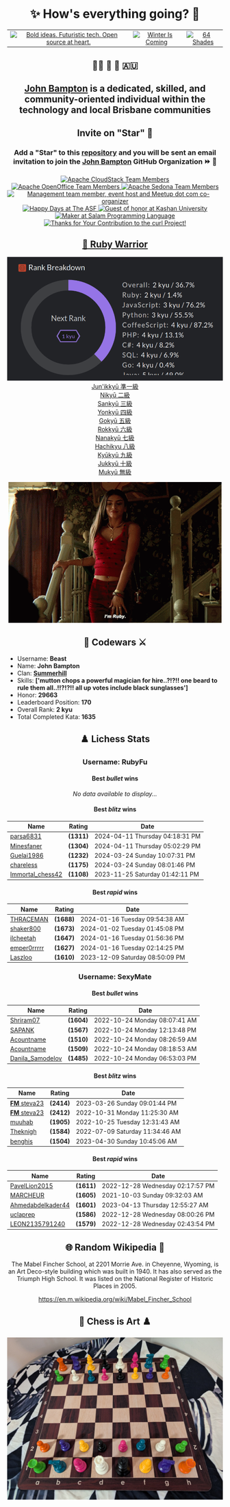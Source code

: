 <!-- start-data -->
<div align="center"><h1>✨ How's everything going? 👋</h1></div>

<div align="center">
  <table>
    <tr>
      <td align="center">
        <a href="https://github.com/fuchsia-agency">
          <img src="https://avatars.githubusercontent.com/u/32108161?s=200&v=4" width="150" alt="Bold ideas. Futuristic tech. Open source at heart." title="Bold ideas. Futuristic tech. Open source at heart.">
        </a>
      </td>
      <td align="center">
        <a href="https://github.com/john-bampton">
          <img src="https://avatars.githubusercontent.com/u/23456618?s=200&v=4" width="150" alt="Winter Is Coming" title="Winter Is Coming">
        </a>
      </td>
      <td align="center">
        <a href="https://github.com/64-shades">
          <img src="https://avatars.githubusercontent.com/u/85593293?s=200&v=4" width="150" alt="64 Shades" title="64 Shades">
        </a>
      </td>
    </tr>
  </table>
</div>

<div align="center">
  <h2>👨‍🔬 🏩 💾 🇦🇺</h2>
  <h2><a href="https://github.com/john-bampton">John Bampton</a> is a dedicated, skilled, and community-oriented individual within the technology and local Brisbane communities</h2>
</div>

<div align="center">
  <h2>Invite on "Star" 🌠</h2>
  <h3>Add a "Star" to this <a href="https://github.com/john-bampton/.github">repository</a> and you will be sent an email invitation to join the <a href="https://github.com/john-bampton">John Bampton</a> GitHub Organization ⏩ 🏦</h3>
</div>

<div align="center">
  <a href="https://cloudstack.apache.org/who">
    <img src="./projects/apache-cloudstack.png"
      alt="Apache CloudStack Team Members"
      title="Apache CloudStack Team Members">
  </a>
  <a href="https://people.apache.org/phonebook.html?unix=openoffice">
    <img src="./projects/apache-openoffice.png"
      alt="Apache OpenOffice Team Members"
      title="Apache OpenOffice Team Members">
  </a>
  <a href="https://sedona.apache.org/latest-snapshot/community/contributor/">
    <img src="./projects/apache-sedona.png"
      alt="Apache Sedona Team Members"
      title="Apache Sedona Team Members">
  </a>
  <a href="https://github.com/brisbanesocialchess">
    <img src="https://avatars.githubusercontent.com/u/61562340?s=200&v=4"
      alt="Management team member, event host and Meetup dot com co-organizer"
      title="Management team member, event host and Meetup dot com co-organizer">
  </a>
  <a href="https://www.mail-archive.com/dev@cloudstack.apache.org/msg100220.html">
    <img src="./projects/apache.png"
      alt="Happy Days at The ASF"
      title="Happy Days at The ASF">
  </a>
  <a href="https://github.com/KashanUniversity">
    <img src="https://avatars.githubusercontent.com/u/50067282?s=200&v=4"
      alt="Guest of honor at Kashan University"
      title="Guest of honor at Kashan University">
  </a>
  <a href="https://github.com/SalamLang">
    <img src="https://avatars.githubusercontent.com/u/161657044?s=200&v=4" 
      alt="Maker at Salam Programming Language"
      title="Maker at Salam Programming Language">
  </a>
  <a href="https://curl.se/docs/thanks.html">
    <img src="./projects/curl.png"
      alt="Thanks for Your Contribution to the curl Project!"
      title="Thanks for Your Contribution to the curl Project!">
  </a>
</div>

<div align="center">
  <h2><a href="https://en.wikipedia.org/wiki/Ky%C5%AB">🥋 Ruby Warrior</a></h2>
  <p>
    <a id="codewars-beast" href="https://www.codewars.com/users/Beast"><img src="images/pre-1st-kyu.png" alt="Jun'ikkyū 準一級" title="Jun'ikkyū 準一級"></a>
    <br>
    <a href="#codewars-beast">Jun'ikkyū 準一級</a>
    <br>
    <a href="https://www.codewars.com/users/Beast">Nikyū 二級</a>
    <br>
    <a href="https://github.com/mruby/mruby/graphs/contributors">Sankyū 三級</a>
    <br>
    <a href="https://github.com/mruby/mgem-list/graphs/contributors">Yonkyū 四級</a>
    <br>
    <a href="https://contributors.rubyonrails.org/">Gokyū 五級</a>
    <br> 
    <a href="https://github.com/mruby/mruby.github.io/graphs/contributors">Rokkyū 六級</a>
    <br>
    <a href="https://github.com/whitesmith/rubycritic/graphs/contributors">Nanakyū 七級</a>
    <br> 
    <a href="https://github.com/natalie-lang/natalie/graphs/contributors">Hachikyu 八級</a>
    <br> 
    <a href="https://github.com/sponsors/hsbt#sponsors">Kyūkyū 九級</a>
    <br>
    <a href="https://github.com/ruby/ruby/commit/97a114de44c71c688e8ba928da41bc396153ef5d">Jukkyū 十級</a>
    <br>    
    <a href="https://github.com/robygems">Mukyū 無級</a>
    <br>
  </p>
  <p>
    <img src="images/ImRuby.gif"
      alt="I'm Ruby !??!!! 👺"
      title="I'm Ruby !??!!! 👺">
  </p>
</div>

<div align="center">

## 🧠 Codewars ⚔️

</div>

- Username: __Beast__
- Name: __John Bampton__
- Clan: __[Summerhill](https://en.wikipedia.org/wiki/Summerhill_School)__
- Skills: __['mutton chops a powerful magician for hire..?!?!! one beard to rule them all..!!?!?!! all up votes include black sunglasses']__
- Honor: __29663__
- Leaderboard Position: __170__
- Overall Rank: __2 kyu__
- Total Completed Kata: __1635__

<div align="center">

## ♟️ Lichess Stats

### Username: RubyFu

#### Best *bullet* wins

_No data available to display..._

#### Best *blitz* wins

| Name | Rating | Date |
|------|--------|------|
| [parsa6831](https://lichess.org/@/parsa6831) | __(1311)__ | 2024-04-11 Thursday 04:18:31 PM |
| [Minesfaner](https://lichess.org/@/Minesfaner) | __(1304)__ | 2024-04-11 Thursday 05:02:29 PM |
| [Guelai1986](https://lichess.org/@/Guelai1986) | __(1232)__ | 2024-03-24 Sunday 10:07:31 PM |
| [chareless](https://lichess.org/@/chareless) | __(1175)__ | 2024-03-24 Sunday 08:01:46 PM |
| [Immortal_chess42](https://lichess.org/@/Immortal_chess42) | __(1108)__ | 2023-11-25 Saturday 01:42:11 PM |

#### Best *rapid* wins

| Name | Rating | Date |
|------|--------|------|
| [THRACEMAN](https://lichess.org/@/THRACEMAN) | __(1688)__ | 2024-01-16 Tuesday 09:54:38 AM |
| [shaker800](https://lichess.org/@/shaker800) | __(1673)__ | 2024-01-02 Tuesday 01:45:08 PM |
| [ilcheetah](https://lichess.org/@/ilcheetah) | __(1647)__ | 2024-01-16 Tuesday 01:56:36 PM |
| [emper0rrrrr](https://lichess.org/@/emper0rrrrr) | __(1627)__ | 2024-01-16 Tuesday 02:14:25 PM |
| [Laszloo](https://lichess.org/@/Laszloo) | __(1610)__ | 2023-12-09 Saturday 08:50:09 PM |

### Username: SexyMate

#### Best *bullet* wins

| Name | Rating | Date |
|------|--------|------|
| [Shriram07](https://lichess.org/@/Shriram07) | __(1604)__ | 2022-10-24 Monday 08:07:41 AM |
| [SAPANK](https://lichess.org/@/SAPANK) | __(1567)__ | 2022-10-24 Monday 12:13:48 PM |
| [Acountname](https://lichess.org/@/Acountname) | __(1510)__ | 2022-10-24 Monday 08:26:59 AM |
| [Acountname](https://lichess.org/@/Acountname) | __(1509)__ | 2022-10-24 Monday 08:18:53 AM |
| [Danila_Samodelov](https://lichess.org/@/Danila_Samodelov) | __(1485)__ | 2022-10-24 Monday 06:53:03 PM |

#### Best *blitz* wins

| Name | Rating | Date |
|------|--------|------|
| [__FM__ steva23](https://lichess.org/@/steva23) | __(2414)__ | 2023-03-26 Sunday 09:01:44 PM |
| [__FM__ steva23](https://lichess.org/@/steva23) | __(2412)__ | 2022-10-31 Monday 11:25:30 AM |
| [muuhab](https://lichess.org/@/muuhab) | __(1905)__ | 2022-10-25 Tuesday 12:31:43 AM |
| [Theknigh](https://lichess.org/@/Theknigh) | __(1584)__ | 2022-07-09 Saturday 11:34:46 AM |
| [benghis](https://lichess.org/@/benghis) | __(1504)__ | 2023-04-30 Sunday 10:45:06 AM |

#### Best *rapid* wins

| Name | Rating | Date |
|------|--------|------|
| [PavelLion2015](https://lichess.org/@/PavelLion2015) | __(1611)__ | 2022-12-28 Wednesday 02:17:57 PM |
| [MARCHEUR](https://lichess.org/@/MARCHEUR) | __(1605)__ | 2021-10-03 Sunday 09:32:03 AM |
| [Ahmedabdelkader44](https://lichess.org/@/Ahmedabdelkader44) | __(1601)__ | 2023-04-13 Thursday 12:55:27 AM |
| [uclaprep](https://lichess.org/@/uclaprep) | __(1586)__ | 2022-12-28 Wednesday 08:00:26 PM |
| [LEON2135791240](https://lichess.org/@/LEON2135791240) | __(1579)__ | 2022-12-28 Wednesday 02:43:54 PM |

## 🌐 Random Wikipedia 📘

The Mabel Fincher School, at 2201 Morrie Ave. in Cheyenne, Wyoming, is an Art Deco-style building which was built in 1940. It has also served as the Triumph High School. It was listed on the National Register of Historic Places in 2005.

https://en.m.wikipedia.org/wiki/Mabel_Fincher_School

## 🎨 Chess is Art ♟️

![Chess Art 1](images/multi-color-chess-set.jpg)

</div>